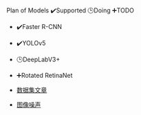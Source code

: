 Plan of Models
✔️Supported 🕒Doing ➕TODO

- ✔️Faster R-CNN
- ✔️YOLOv5
- 🕒DeepLabV3+
- ➕Rotated RetinaNet


- [数据集文章](https://zhuanlan.zhihu.com/p/590370456)

- [图像噪声](https://blog.csdn.net/weixin_38698410/article/details/90670796)
